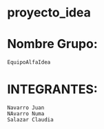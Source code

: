 # proyecto_idea

# Nombre Grupo: 
    EquipoAlfaIdea
# INTEGRANTES:
    Navarro Juan
    NAvarro Numa
    Salazar Claudia
